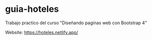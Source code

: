 # guia-hoteles
Trabajo practico del curso "Diseñando paginas web con Bootstrap 4"

Website: https://hoteles.netlify.app/
